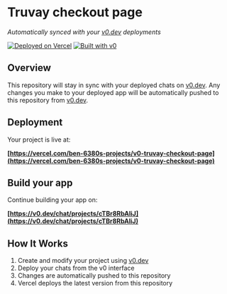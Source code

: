 # Truvay checkout page

*Automatically synced with your [v0.dev](https://v0.dev) deployments*

[![Deployed on Vercel](https://img.shields.io/badge/Deployed%20on-Vercel-black?style=for-the-badge&logo=vercel)](https://vercel.com/ben-6380s-projects/v0-truvay-checkout-page)
[![Built with v0](https://img.shields.io/badge/Built%20with-v0.dev-black?style=for-the-badge)](https://v0.dev/chat/projects/cTBr8RbAliJ)

## Overview

This repository will stay in sync with your deployed chats on [v0.dev](https://v0.dev).
Any changes you make to your deployed app will be automatically pushed to this repository from [v0.dev](https://v0.dev).

## Deployment

Your project is live at:

**[https://vercel.com/ben-6380s-projects/v0-truvay-checkout-page](https://vercel.com/ben-6380s-projects/v0-truvay-checkout-page)**

## Build your app

Continue building your app on:

**[https://v0.dev/chat/projects/cTBr8RbAliJ](https://v0.dev/chat/projects/cTBr8RbAliJ)**

## How It Works

1. Create and modify your project using [v0.dev](https://v0.dev)
2. Deploy your chats from the v0 interface
3. Changes are automatically pushed to this repository
4. Vercel deploys the latest version from this repository